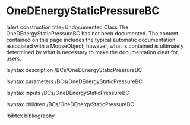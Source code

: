 <!-- MOOSE Documentation Stub: Remove this when content is added. -->

# OneDEnergyStaticPressureBC

!alert construction title=Undocumented Class
The OneDEnergyStaticPressureBC has not been documented. The content contained on this page includes the
typical automatic documentation associated with a MooseObject; however, what is contained is
ultimately determined by what is necessary to make the documentation clear for users.

!syntax description /BCs/OneDEnergyStaticPressureBC

!syntax parameters /BCs/OneDEnergyStaticPressureBC

!syntax inputs /BCs/OneDEnergyStaticPressureBC

!syntax children /BCs/OneDEnergyStaticPressureBC

!bibtex bibliography
